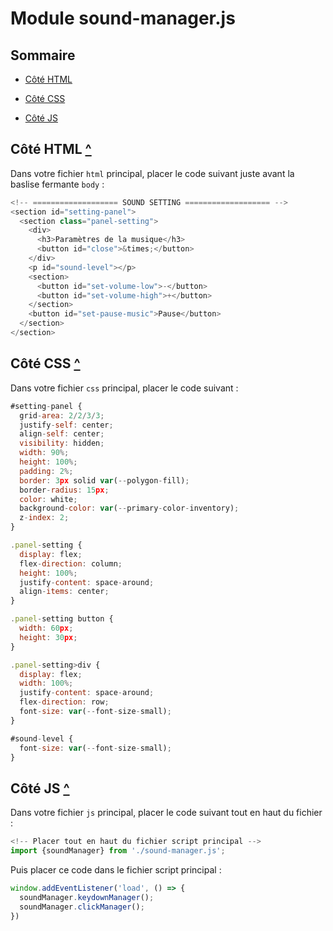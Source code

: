 # Module sound-manager.js

## Sommaire

- [Côté HTML](<#côté-html>)

- [Côté CSS](<#côté-css>)

- [Côté JS](<#côté-js>)

## Côté HTML [^](#sommaire)

Dans votre fichier `html` principal, placer le code suivant juste avant la baslise fermante `body` :

```javascript
<!-- =================== SOUND SETTING =================== -->
<section id="setting-panel">
  <section class="panel-setting">
    <div>
      <h3>Paramètres de la musique</h3>
      <button id="close">&times;</button>
    </div>
    <p id="sound-level"></p>
    <section>
      <button id="set-volume-low">-</button>
      <button id="set-volume-high">+</button>
    </section>
    <button id="set-pause-music">Pause</button>
  </section>
</section>
```

## Côté CSS [^](#sommaire)

Dans votre fichier `css` principal, placer le code suivant :

```javascript
#setting-panel {
  grid-area: 2/2/3/3;
  justify-self: center;
  align-self: center;
  visibility: hidden;
  width: 90%;
  height: 100%;
  padding: 2%;
  border: 3px solid var(--polygon-fill);
  border-radius: 15px;
  color: white;
  background-color: var(--primary-color-inventory);
  z-index: 2;
}

.panel-setting {
  display: flex;
  flex-direction: column;
  height: 100%;
  justify-content: space-around;
  align-items: center;
}

.panel-setting button {
  width: 60px;
  height: 30px;
}

.panel-setting>div {
  display: flex;
  width: 100%;
  justify-content: space-around;
  flex-direction: row;
  font-size: var(--font-size-small);
}

#sound-level {
  font-size: var(--font-size-small);
}
```

## Côté JS [^](#sommaire)

Dans votre fichier `js` principal, placer le code suivant tout en haut du fichier :

```javascript
<!-- Placer tout en haut du fichier script principal -->
import {soundManager} from './sound-manager.js';
```

Puis placer ce code dans le fichier script principal :

```javascript
window.addEventListener('load', () => {
  soundManager.keydownManager();
  soundManager.clickManager();
})
```

